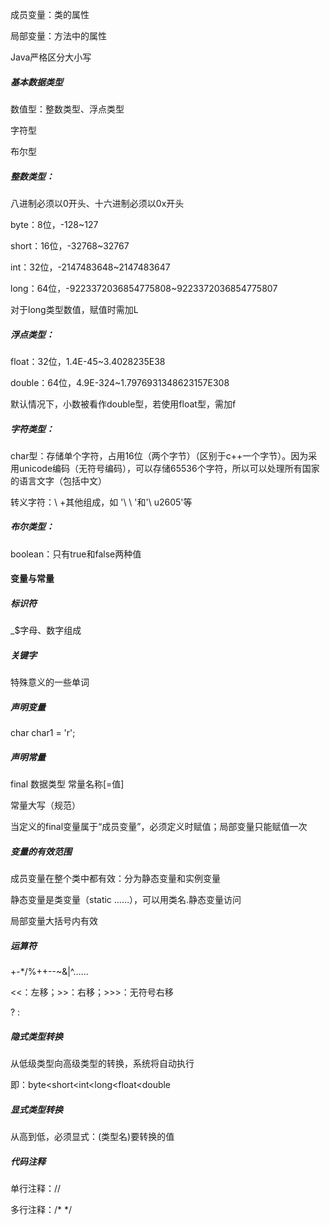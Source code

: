 成员变量：类的属性

局部变量：方法中的属性

Java严格区分大小写

##### 基本数据类型

数值型：整数类型、浮点类型

字符型

布尔型

##### 整数类型：

八进制必须以0开头、十六进制必须以0x开头

byte：8位，-128~127

short：16位，-32768~32767

int：32位，-2147483648~2147483647

long：64位，-9223372036854775808~9223372036854775807

对于long类型数值，赋值时需加L

##### 浮点类型：

float：32位，1.4E-45~3.4028235E38

double：64位，4.9E-324~1.7976931348623157E308

默认情况下，小数被看作double型，若使用float型，需加f

##### 字符类型：

char型：存储单个字符，占用16位（两个字节）（区别于c++一个字节）。因为采用unicode编码（无符号编码），可以存储65536个字符，所以可以处理所有国家的语言文字（包括中文）

转义字符：\ +其他组成，如 '\ \ '和'\ u2605'等

##### 布尔类型：

boolean：只有true和false两种值

#### 变量与常量

##### 标识符

_$字母、数字组成

##### 关键字

特殊意义的一些单词

##### 声明变量

char char1 = 'r';

##### 声明常量

final 数据类型 常量名称[=值]

常量大写（规范）

当定义的final变量属于“成员变量”，必须定义时赋值；局部变量只能赋值一次

##### 变量的有效范围

成员变量在整个类中都有效：分为静态变量和实例变量

静态变量是类变量（static ……），可以用类名.静态变量访问

局部变量大括号内有效

##### 运算符

+-*/%++--~&|^……

<<：左移；>>：右移；>>>：无符号右移

? :

##### 隐式类型转换

从低级类型向高级类型的转换，系统将自动执行

即：byte<short<int<long<float<double

##### 显式类型转换

从高到低，必须显式：(类型名)要转换的值

##### 代码注释

单行注释：//

多行注释：/*	*/

